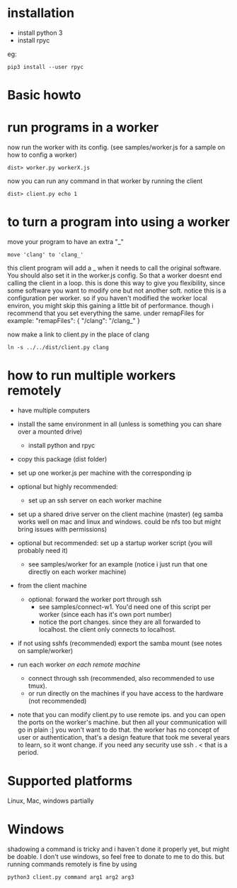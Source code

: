 # installation

* install python 3
* install rpyc
    
eg:
    
    pip3 install --user rpyc 

# Basic howto

# run programs in a worker

now run the worker with its config. (see samples/worker.js for a sample on how to config a worker)

    dist> worker.py workerX.js

now you can run any command in that worker by running the client

    dist> client.py echo 1

# to turn a program into using a worker

move your program to have an extra "_"

    move 'clang' to 'clang_'

this client program will add a _ when it needs to call the original software.
You should also set it in the worker.js config. So that a worker doesnt end calling the client in a loop.
this is done this way to give you flexibility, since some software you want to modify one but not another soft.
notice this is a configuration per worker. so if you haven't modified the worker local environ, you might skip this
gaining a little bit of performance. though i recommend that you set everything the same.
under remapFiles for example:
    "remapFiles": {
		"/clang": "/clang_"
	}



now make a link to client.py in the place of clang

    ln -s ../../dist/client.py clang


# how to run multiple workers remotely 

* have multiple computers
* install the same environment in all (unless is something you can share over a mounted drive)
  * install python and rpyc
* copy this package (dist folder)
* set up one worker.js per machine with the corresponding ip
* optional but highly recommended:
  * set up an ssh server on each worker machine
* set up a shared drive server on the client machine (master) (eg samba works well on mac and linux and windows. could be nfs too but might bring issues with permissions)
* optional but recommended: set up a startup worker script (you will probably need it)
  * see samples/worker for an example (notice i just run that one directly on each worker machine)

* from the client machine
    * optional: forward the worker port through ssh
      * see samples/connect-w1. You'd need one of this script per worker (since each has it's own port number)
      * notice the port changes. since they are all forwarded to localhost. the client only connects to localhost.
* if not using sshfs (recommended) export the samba mount (see notes on sample/worker)
* run each worker _on each remote machine_ 
  * connect through ssh (recommended, also recommended to use tmux).
  * or run directly on the machines if you have access to the hardware (not recommended)

* note that you can modify client.py to use remote ips. and you can open the ports on the worker's machine.
but then all your communication will go in plain :] you won't want to do that.
the worker has no concept of user or authentication, that's a design feature that took me several years to learn, so it wont change.
if you need any security use ssh . < that is a period.



# Supported platforms
Linux, Mac, windows partially

# Windows
shadowing a command is tricky and i haven´t done it properly yet, but might be doable.
I don't use windows, so feel free to donate to me to do this.
but running commands remotely is fine by using 
    
    python3 client.py command arg1 arg2 arg3

